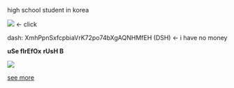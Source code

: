 high school student in korea



[![](https://telegram.org/img/t_logo.svg?1)](tg://resolve?domain=djdisodo1) <- click

dash: XmhPpnSxfcpbiaVrK72po74bXgAQNHMfEH (DSH) <- i have no money

**uSe fIrEfOx**
**rUsH B**

![](https://i.pinimg.com/736x/44/90/98/44909877893c405f619b2e4966cc57f4.jpg)

[see more](https://www.youtube.com/watch?v=dQw4w9WgXcQ "see more")
